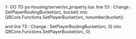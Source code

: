 1- GO TO ps-housing/server/sv_property.lua:
line 53 : 
    Change :
        SetPlayerRoutingBucket(src, bucket)
        into
        QBCore.Functions.SetPlayerBucket(src, tonumber(bucket))

and line 73 : 
    Change :
        SetPlayerRoutingBucket(src, 0)
        into
        QBCore.Functions.SetPlayerBucket(src, 0)
